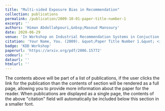 ```yaml
---
title: "Multi-sided Exposure Bias in Recommendation"
collection: publications
permalink: /publication/2009-10-01-paper-title-number-1
excerpt: ''
authors: 'Himan Abdollahpouri,&nbsp;Masoud Mansoury'
date: 2020-06-29
venue: 'In Workshop on Industrial Recommendation Systems in Conjuction with ACM KDD, 2020'
citation: 'Your Name, You. (2009). &quot;Paper Title Number 1.&quot; <i>Journal 1</i>. 1(1).'
badge: 'KDD Workshop'
paperurl: 'https://arxiv.org/pdf/2006.15772'
codeurl: ''
dataurl: ''
htmlurl: ''
---
```


The contents above will be part of a list of publications, if the user clicks the link for the publication than the contents of section will be rendered as a full page, allowing you to provide more information about the paper for the reader. When publications are displayed as a single page, the contents of the above "citation" field will automatically be included below this section in a smaller font.
